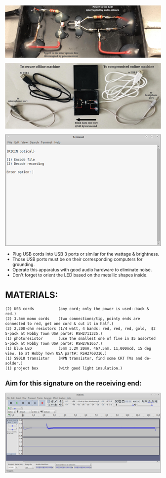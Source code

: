 <p align="center">
  <img src="https://github.com/compromise-evident/RICINoptic/blob/main/Close-up.jpeg">
</p>

<p align="center">
  <img src="https://github.com/compromise-evident/RICINoptic/blob/main/Materials.jpeg">
</p>

<p align="center">
  <img src="https://github.com/compromise-evident/RICINoptic/blob/main/Terminal.png">
</p>


* Plug USB cords into USB 3 ports or similar for the wattage & brightness.
* Those USB ports must be on their corresponding computers for grounding.
* Operate this apparatus with good audio hardware to eliminate noise.
* Don't forget to orient the LED based on the metallic shapes inside.

# MATERIALS:
```text
(2) USB cords           (any cord; only the power is used--back & red.)
(2) 3.5mm mono cords    (two connections/tip, pointy ends are connected to red, get one cord & cut it in half.)
(2) 2,200-ohm resistors (1/4 watt, 4 bands: red, red, red, gold,  $2 5-pack at Hobby Town USA part#: RSH2711325.)
(1) photoresistor       (use the smallest one of five in $5 assorted 5-pack at Hobby Town USA part#: RSH2761657.)
(1) blue LED            (5mm 3.2V 20mA, 467.5nm, 11,000mcd, 15 deg view, $6 at Hobby Town USA part#: RSH2760316.)
(1) S9018 transistor    (NPN transistor, find some CRT TVs and de-solder.)
(1) project box         (with good light insulation.)
```

## Aim for this signature on the receiving end:
<p align="center">
  <img src="https://github.com/compromise-evident/RICINoptic/blob/main/Waveform.png">
</p>

